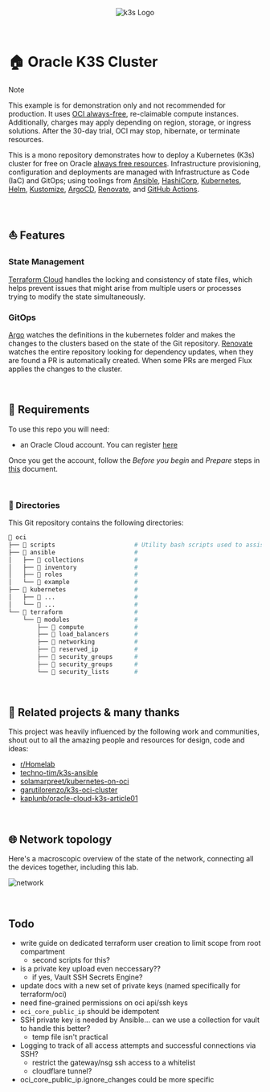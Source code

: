 <p align="center">
  <img src="https://garutilorenzo.github.io/images/k3s-logo-large.png?" alt="k3s Logo"/>
</p>

<br>

# 🏠 Oracle K3S Cluster

> [!NOTE]
>
> This example is for demonstration only and not recommended for production. It uses [OCI always-free](https://docs.oracle.com/en-us/iaas/Content/FreeTier/freetier_topic-Always_Free_Resources.htm), re-claimable compute instances.  Additionally, charges may apply depending on region, storage, or ingress solutions. After the 30-day trial, OCI may stop, hibernate, or terminate resources.

This is a mono repository demonstrates how to deploy a Kubernetes (K3s) cluster for free on Oracle [always free resources](https://docs.oracle.com/en-us/iaas/Content/FreeTier/freetier_topic-Always_Free_Resources.htm).  Infrastructure provisioning, configuration and deployments are managed with Infrastructure as Code (IaC) and GitOps; using toolings from [Ansible](https://www.ansible.com/), [HashiCorp](https://www.hashicorp.com/), [Kubernetes](https://kubernetes.io/), [Helm](https://github.com/helm/helm), [Kustomize](https://kustomize.io/), [ArgoCD](https://github.com/argoproj/argo-cd), [Renovate](https://github.com/renovatebot/renovate), and [GitHub Actions](https://github.com/features/actions).

<br>

## ⛵ Features

### State Management
[Terraform Cloud](https://www.hashicorp.com/products/terraform) handles the locking and consistency of state files, which helps prevent issues that might arise from multiple users or processes trying to modify the state simultaneously.

### GitOps
[Argo](https://argo-cd.readthedocs.io/en/stable/) watches the definitions in the kubernetes folder and makes the changes to the clusters based on the state of the Git repository. [Renovate](https://github.com/renovatebot/renovate) watches the entire repository looking for dependency updates, when they are found a PR is automatically created. When some PRs are merged Flux applies the changes to the cluster.

<br>

## 🔧 Requirements

To use this repo you will need:

* an Oracle Cloud account. You can register [here](https://cloud.oracle.com)

Once you get the account, follow the *Before you begin* and *Prepare* steps in [this](https://docs.oracle.com/en-us/iaas/developer-tutorials/tutorials/tf-provider/01-summary.htm) document.

<br> 

### 📁 Directories

This Git repository contains the following directories:

```zsh
📁 oci
├── 📁 scripts                      # Utility bash scripts used to assist preparing credentials
├── 📁 ansible                      #
│   ├── 📁 collections              #
│   ├── 📁 inventory                #
│   ├── 📁 roles                    #
│   └── 📁 example                  #
├── 📁 kubernetes                   #
│   ├── 📁 ...                      #
│   └── 📁 ...                      #
└── 📁 terraform                    # 
    └── 📁 modules                  #  
        ├── 📁 compute              #  
        ├── 📁 load_balancers       #  
        ├── 📁 networking           #  
        ├── 📁 reserved_ip          #  
        ├── 📁 security_groups      #  
        ├── 📁 security_groups      #  
        └── 📁 security_lists       #   
```

<br>

## 🤙 Related projects & many thanks 

This project was heavily influenced by the following work and communities, shout out to all the amazing people and resources for design, code and ideas:

- [r/Homelab](https://www.reddit.com/r/homelab/)
- [techno-tim/k3s-ansible](https://github.com/techno-tim/k3s-ansible)
- [solamarpreet/kubernetes-on-oci](https://github.com/solamarpreet/kubernetes-on-oci)
- [garutilorenzo/k3s-oci-cluster](https://github.com/garutilorenzo/k3s-oci-cluster)
- [kaplunb/oracle-cloud-k3s-article01](https://github.com/kaplunb/oracle-cloud-k3s-article01)

<br>

## 🌐 Network topology

Here's a macroscopic overview of the state of the network, connecting all the devices together, including this lab.

![network](https://raw.githubusercontent.com/tibia-oce/oci/main/docs/assets/drawings/topology.excalidraw.svg)

<br>

## Todo

- write guide on dedicated terraform user creation to limit scope from root compartment
    - second scripts for this?
- is a private key upload even neccessary??
    - if yes, Vault SSH Secrets Engine?
- update docs with a new set of private keys (named specifically for terraform/oci)
- need fine-grained permissions on oci api/ssh keys
- `oci_core_public_ip` should be idempotent
- SSH private key is needed by Ansible... can we use a collection for vault to handle this better?
    - temp file isn't practical
- Logging to track of all access attempts and successful connections via SSH?
    - restrict the gateway/nsg ssh access to a whitelist
    - cloudflare tunnel? 
- oci_core_public_ip.ignore_changes could be more specific
